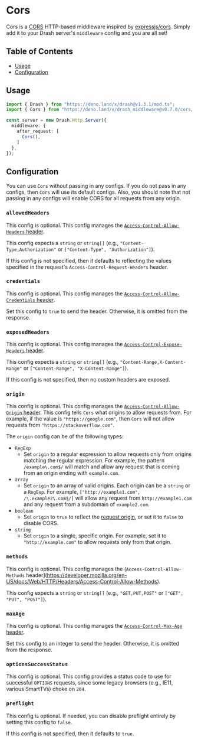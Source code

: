 # Cors

Cors is a [CORS](https://developer.mozilla.org/en-US/docs/Web/HTTP/CORS) HTTP-based middleware inspired by [expressjs/cors](https://expressjs.com/en/resources/middleware/cors.html). Simply add it to your Drash server's `middleware` config and you are all set!

## Table of Contents

* [Usage](#usage)
* [Configuration](#configuration)

## Usage

```ts
import { Drash } from "https://deno.land/x/drash@v1.3.1/mod.ts";
import { Cors } from "https://deno.land/x/drash_middleware@v0.7.0/cors/mod.ts";

const server = new Drash.Http.Server({
  middleware: {
    after_request: [
      Cors(),
    ]
  },
});
```

## Configuration

You can use `Cors` without passing in any configs. If you do not pass in any configs, then `Cors` will use its default configs. Also, you should note that not passing in any configs will enable CORS for all requests from any origin.

### `allowedHeaders`

This config is optional. This config manages the [`Access-Control-Allow-Headers` header](https://developer.mozilla.org/en-US/docs/Web/HTTP/Headers/Access-Control-Allow-Headers).

This config expects a `string` or `string[]` (e.g., `"Content-Type,Authorization"` or `["Content-Type", "Authorization"]`).

If this config is not specified, then it defaults to reflecting the values specified in the request's `Access-Control-Request-Headers` header.

### `credentials`

This config is optional. This config manages the [`Access-Control-Allow-Credentials` header](https://developer.mozilla.org/en-US/docs/Web/HTTP/Headers/Access-Control-Allow-Credentials).

Set this config to `true` to send the header. Otherwise, it is omitted from the response.

### `exposedHeaders`

This config is optional. This config manages the [`Access-Control-Expose-Headers` header](https://developer.mozilla.org/en-US/docs/Web/HTTP/Headers/Access-Control-Expose-Headers).

This config expects a `string` or `string[]` (e.g., `"Content-Range,X-Content-Range"` or `["Content-Range", "X-Content-Range"]`).

If this config is not specified, then no custom headers are exposed.

### `origin`

This config is optional. This config manages the [`Access-Control-Allow-Origin` header](https://developer.mozilla.org/en-US/docs/Web/HTTP/Headers/Access-Control-Allow-Origin). This config tells `Cors` what origins to allow requests from. For example, if the value is `"https://google.com"`, then `Cors` will not allow requests from `"https://stackoverflow.com"`.

The `origin` config can be of the following types:
  * `RegExp`
      * Set `origin` to a regular expression to allow requests only from origins matching the regular expression. For example, the pattern `/example\.com$/` will match and allow any request that is coming from an origin ending with `example.com`.
  * `array`
      * Set `origin` to an array of valid origins. Each origin can be a `string` or a `RegExp`. For example, `["http://example1.com", /\.example2\.com$/]` will allow any request from `http://example1.com` and any request from a subdomain of `example2.com`.
  * `boolean`
      * Set `origin` to `true` to reflect the [request origin](http://tools.ietf.org/html/draft-abarth-origin-09), or set it to `false` to disable CORS.
  * `string`
      * Set `origin` to a single, specific origin. For example, set it to `"http://example.com"` to allow requests only from that origin.

### `methods`

This config is optional. This config manages the (`Access-Control-Allow-Methods` header](https://developer.mozilla.org/en-US/docs/Web/HTTP/Headers/Access-Control-Allow-Methods).

This config expects a `string` or `string[]` (e.g., `"GET,PUT,POST"` or `["GET", "PUT", "POST"]`).

### `maxAge`

This config is optional. This config manages the [`Access-Control-Max-Age` header](https://developer.mozilla.org/en-US/docs/Web/HTTP/Headers/Access-Control-Max-Age).

Set this config to an integer to send the header. Otherwise, it is omitted from the response.

### `optionsSuccessStatus`

This config is optional. This config provides a status code to use for successful `OPTIONS` requests, since some legacy browsers (e.g., IE11, various SmartTVs) choke on `204`.

### `preflight`

This config is optional. If needed, you can disable preflight entirely by setting this config to `false`.

If this config is not specified, then it defaults to `true`.
